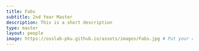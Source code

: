 ```yaml
---
title: Fabs
subtitle: 2nd Year Master
description: This is a short description
type: master
layout: people
image: https://osslab-pku.github.io/assets/images/Fabs.jpg # Put your avatar here or upload one
---
```

